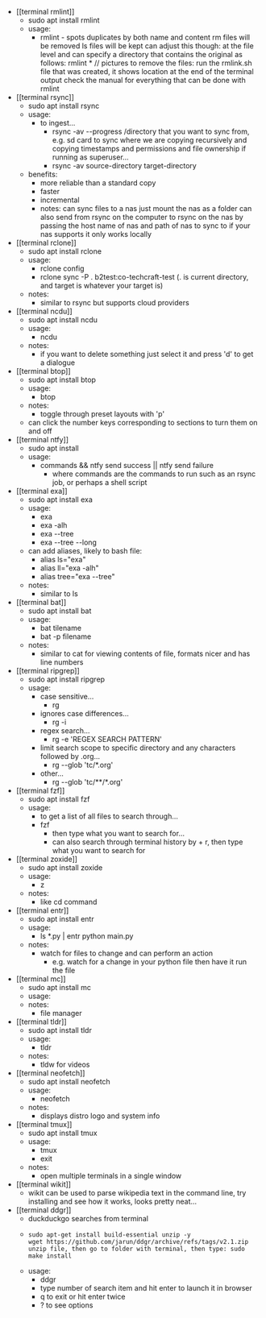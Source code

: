 - [[terminal rmlint]]
	- sudo apt install rmlint
	- usage:
		- rmlint - spots duplicates by both name and content
		  	rm files will be removed
		  	ls files will be kept
		  	can adjust this though:
		  	at the file level
		  	and can specify a directory that contains the original as follows:
		  	rmlint * // pictures
		  	to remove the files:
		  	run the rmlink.sh file that was created, it shows location at the end of the terminal output
		  	check the manual for everything that can be done with rmlint
- [[terminal rsync]]
	- sudo apt install rsync
	- usage:
		- to ingest...
			- rsync -av --progress /directory that you want to sync from, e.g. sd card
			  to sync where we are copying recursively and copying timestamps and permissions and file ownership if running as superuser...
			- rsync -av source-directory target-directory
	- benefits:
		- more reliable than a standard copy
		- faster
		- incremental
		- notes:
		  can sync files to a nas
		  just mount the nas as a folder
		  can also send from rsync on the computer to rsync on the nas by passing the host name of nas and path of nas to sync to if your nas supports it
		  only works locally
- [[terminal rclone]]
	- sudo apt install rclone
	- usage:
		- rclone config
		- rclone sync -P . b2test:co-techcraft-test (. is current directory, and target is whatever your target is)
	- notes:
		- similar to rsync but supports cloud providers
- [[terminal ncdu]]
	- sudo apt install ncdu
	- usage:
		- ncdu
	- notes:
		- if you want to delete something just select it and press 'd' to get a dialogue
- [[terminal btop]]
	- sudo apt install btop
	- usage:
		- btop
	- notes:
		- toggle through preset layouts with 'p'
	- can click the number keys corresponding to sections to turn them on and off
- [[terminal ntfy]]
	- sudo apt install
	- usage:
		- commands && ntfy send success || ntfy send failure
			- where commands are the commands to run such as an rsync job, or perhaps a shell script
- [[terminal exa]]
	- sudo apt install exa
	- usage:
		- exa
		- exa -alh
		- exa --tree
		- exa --tree --long
	- can add aliases, likely to bash file:
		- alias ls="exa"
		- alias ll="exa -alh"
		- alias tree="exa --tree"
	- notes:
		- similar to ls
- [[terminal bat]]
	- sudo apt install bat
	- usage:
		- bat tilename
		- bat -p filename
	- notes:
		- similar to cat for viewing contents of file, formats nicer and has line numbers
- [[terminal ripgrep]]
	- sudo apt install ripgrep
	- usage:
		- case sensitive...
			- rg <text to search for>
		- ignores case differences...
			- rg -i <text to search for>
		- regex search...
			- rg -e 'REGEX SEARCH PATTERN'
		- limit search scope to specific directory and any characters followed by .org...
			- rg --glob 'tc/*.org' <text to search for>
		- other...
			- rg --glob 'tc/**/*.org' <text to search for>
- [[terminal fzf]]
	- sudo apt install fzf
	- usage:
		- to get a list of all files to search through...
		- fzf
			- then type what you want to search for...
			- can also search through terminal history by <ctrl> + r, then type what you want to search for
- [[terminal zoxide]]
	- sudo apt install zoxide
	- usage:
		- z <location>
	- notes:
		- like cd command
- [[terminal entr]]
	- sudo apt install entr
	- usage:
		- ls *.py | entr python main.py
	- notes:
		- watch for files to change and can perform an action
			- e.g. watch for a change in your python file then have it run the file
- [[terminal mc]]
	- sudo apt install mc
	- usage:
	- notes:
		- file manager
- [[terminal tldr]]
	- sudo apt install tldr
	- usage:
		- tldr <sudo>
	- notes:
		- tldw for videos
- [[terminal neofetch]]
	- sudo apt install neofetch
	- usage:
		- neofetch
	- notes:
		- displays distro logo and system info
- [[terminal tmux]]
	- sudo apt install tmux
	- usage:
		- tmux
		- exit
	- notes:
		- open multiple terminals in a single window
- [[terminal wikit]]
	- wikit can be used to parse wikipedia text in the command line, try installing and see how it works, looks pretty neat...
- [[terminal ddgr]]
	- duckduckgo searches from terminal
	- ```terminal
	  sudo apt-get install build-essential unzip -y
	  wget https://github.com/jarun/ddgr/archive/refs/tags/v2.1.zip
	  unzip file, then go to folder with terminal, then type: sudo make install
	  ```
	- usage:
		- ddgr <search phrase>
		- type number of search item and hit enter to launch it in browser
		- q to exit or hit enter twice
		- ? to see options
